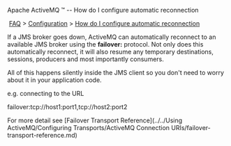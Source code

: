 Apache ActiveMQ ™ -- How do I configure automatic reconnection 

 [FAQ](/FAQ/index.md) > [Configuration](../../FAQ/configuration.md) > [How do I configure automatic reconnection](../../FAQ/Configuration/how-do-i-configure-automatic-reconnection.md)


If a JMS broker goes down, ActiveMQ can automatically reconnect to an available JMS broker using the **failover:** protocol. Not only does this automatically reconnect, it will also resume any temporary destinations, sessions, producers and most importantly consumers.

All of this happens silently inside the JMS client so you don't need to worry about it in your application code.

e.g. connecting to the URL

failover:tcp://host1:port1,tcp://host2:port2

For more detail see [Failover Transport Reference](../../Using ActiveMQ/Configuring Transports/ActiveMQ Connection URIs/failover-transport-reference.md)

